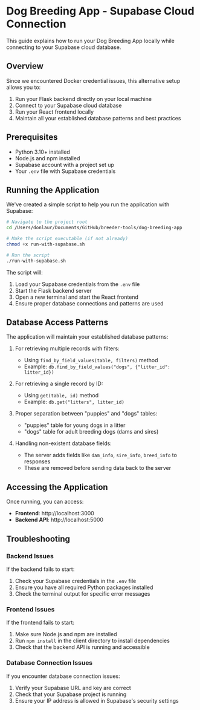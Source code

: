 # Dog Breeding App - Supabase Cloud Connection

This guide explains how to run your Dog Breeding App locally while connecting to your Supabase cloud database.

## Overview

Since we encountered Docker credential issues, this alternative setup allows you to:

1. Run your Flask backend directly on your local machine
2. Connect to your Supabase cloud database
3. Run your React frontend locally
4. Maintain all your established database patterns and best practices

## Prerequisites

- Python 3.10+ installed
- Node.js and npm installed
- Supabase account with a project set up
- Your `.env` file with Supabase credentials

## Running the Application

We've created a simple script to help you run the application with Supabase:

```bash
# Navigate to the project root
cd /Users/donlaur/Documents/GitHub/breeder-tools/dog-breeding-app

# Make the script executable (if not already)
chmod +x run-with-supabase.sh

# Run the script
./run-with-supabase.sh
```

The script will:
1. Load your Supabase credentials from the `.env` file
2. Start the Flask backend server
3. Open a new terminal and start the React frontend
4. Ensure proper database connections and patterns are used

## Database Access Patterns

The application will maintain your established database patterns:

1. For retrieving multiple records with filters:
   - Using `find_by_field_values(table, filters)` method
   - Example: `db.find_by_field_values("dogs", {"litter_id": litter_id})`

2. For retrieving a single record by ID:
   - Using `get(table, id)` method
   - Example: `db.get("litters", litter_id)`

3. Proper separation between "puppies" and "dogs" tables:
   - "puppies" table for young dogs in a litter
   - "dogs" table for adult breeding dogs (dams and sires)

4. Handling non-existent database fields:
   - The server adds fields like `dam_info`, `sire_info`, `breed_info` to responses
   - These are removed before sending data back to the server

## Accessing the Application

Once running, you can access:
- **Frontend**: http://localhost:3000
- **Backend API**: http://localhost:5000

## Troubleshooting

### Backend Issues

If the backend fails to start:
1. Check your Supabase credentials in the `.env` file
2. Ensure you have all required Python packages installed
3. Check the terminal output for specific error messages

### Frontend Issues

If the frontend fails to start:
1. Make sure Node.js and npm are installed
2. Run `npm install` in the client directory to install dependencies
3. Check that the backend API is running and accessible

### Database Connection Issues

If you encounter database connection issues:
1. Verify your Supabase URL and key are correct
2. Check that your Supabase project is running
3. Ensure your IP address is allowed in Supabase's security settings
